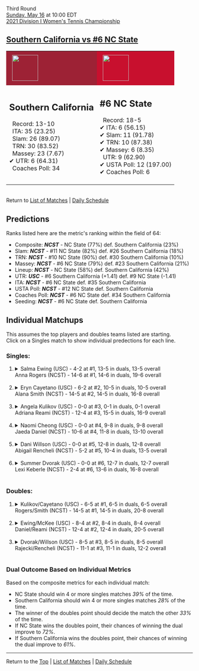 Third Round[](#top)<a name="top"></a>  
[Sunday, May 16](../../schedule/05-16.md) at 10:00 EDT  
[2021 Division I Women's Tennis Championship](../index.md)  
## [Southern California vs #6 NC State](https://www.ncaa.com/game/5833700)  

<table><tr style="background-color: #d9d9d9 !important"><td style="background-color: #9D2235 !important"><img src="https://www.ncaa.com/sites/default/files/images/logos/schools/s/southern-california.70.png" width="70" height="70" style="padding: 8px;" /></td><td style="background-color: #C8102E !important"><img src="https://www.ncaa.com/sites/default/files/images/logos/schools/n/north-carolina-st.70.png" width="70" height="70" style="padding: 8px;" /></td></tr><tr>
<td>  

<h2>Southern California</h2>  
&nbsp; Record: 13-10<br>  
&nbsp; ITA: 35 (23.25)<br>  
&nbsp; Slam: 26 (89.07)<br>  
&nbsp; TRN: 30 (83.52)<br>  
&nbsp; Massey: 23 (7.67)<br>  
&#10004; UTR: 6 (64.31)<br>  
&nbsp; Coaches Poll: 34<br>  
<br>  

</td>
<td>  

<h2>#6 NC State</h2>  
&nbsp; Record: 18-5<br>  
&#10004; ITA: 6 (56.15)<br>  
&#10004; Slam: 11 (91.78)<br>  
&#10004; TRN: 10 (87.38)<br>  
&#10004; Massey: 6 (8.35)<br>  
&nbsp; UTR: 9 (62.90)<br>  
&#10004; USTA Poll: 12 (197.00)<br>  
&#10004; Coaches Poll: 6<br>  
<br>  

</td>
</tr></table>  


<br>Return to [List of Matches](../index.md) &#124; [Daily Schedule](../../schedule/05-16.md)

## Predictions  

Ranks listed here are the metric's ranking within the field of 64:  
- Composite: ***NCST*** - NC State (77%) def. Southern California (23%)  
- Slam: ***NCST*** - #11 NC State (82%) def. #26 Southern California (18%)  
- TRN: ***NCST*** - #10 NC State (90%) def. #30 Southern California (10%)  
- Massey: ***NCST*** - #6 NC State (79%) def. #23 Southern California (21%)  
- Lineup: ***NCST*** - NC State (58%) def. Southern California (42%)  
- UTR: ***USC*** - #6 Southern California (+1.41) def. #9 NC State (-1.41)  
- ITA: ***NCST*** - #6 NC State def. #35 Southern California  
- USTA Poll: ***NCST*** - #12 NC State def. Southern California  
- Coaches Poll: ***NCST*** - #6 NC State def. #34 Southern California  
- Seeding: ***NCST*** - #6 NC State def. Southern California  

## Individual Matchups  
This assumes the top players and doubles teams listed are starting.  
Click on a Singles match to show individual predections for each line.  

### Singles:  

<ol>
<li><details>
<summary markdown="span">Salma Ewing (USC) - 4-2 at #1, 13-5 in duals, 13-5 overall<br>Anna Rogers (NCST) - 14-6 at #1, 14-6 in duals, 19-6 overall</summary>
<h4>Predictions</h4><ul>
<li>Composite: <b><i>NCST</i></b> - Rogers (74%) def. Ewing (26%)</li>  
<li>Slam: <b><i>NCST</i></b> - Rogers (82%) def. Ewing (18%)</li>  
<li>TRN: <b><i>NCST</i></b> - Rogers (67%) def. Ewing (33%)</li>  
<li>Massey: <b><i>NCST</i></b> - Rogers (76%) def. Ewing (24%)</li>  
<li>UTR: <b><i>NCST</i></b> - Rogers (69%) def. Ewing (31%)</li>  
<li>ITA: <b><i>NCST</i></b> - Rogers (48.19) def. Ewing (14.56)</li>  
</ul>
</details>&nbsp;</li>
<li><details>
<summary markdown="span">Eryn Cayetano (USC) - 6-2 at #2, 10-5 in duals, 10-5 overall<br>Alana Smith (NCST) - 14-5 at #2, 14-5 in duals, 16-8 overall</summary>
<h4>Predictions</h4><ul>
<li>Composite: <b><i>USC</i></b> - Cayetano (61%) def. Smith (39%)</li>  
<li>Slam: <b><i>USC</i></b> - Cayetano (59%) def. Smith (41%)</li>  
<li>TRN: <b><i>USC</i></b> - Cayetano (66%) def. Smith (34%)</li>  
<li>Massey: <b><i>NCST</i></b> - Smith (59%) def. Cayetano (41%)</li>  
<li>UTR: <b><i>USC</i></b> - Cayetano (78%) def. Smith (22%)</li>  
<li>ITA: <b><i>NCST</i></b> - Smith (22.32) def. Cayetano (5.85)</li>  
</ul>
</details>&nbsp;</li>
<li><details>
<summary markdown="span">Angela Kulikov (USC) - 0-0 at #3, 0-1 in duals, 0-1 overall<br>Adriana Reami (NCST) - 12-4 at #3, 15-5 in duals, 16-9 overall</summary>
<h4>Predictions</h4><ul>
<li>Composite: <b><i>NCST</i></b> - Reami (53%) def. Kulikov (47%)</li>  
<li>Slam: <b><i>NCST</i></b> - Reami (71%) def. Kulikov (29%)</li>  
<li>TRN: <b><i>NCST</i></b> - Reami (87%) def. Kulikov (13%)</li>  
<li>Massey: <b><i>USC</i></b> - Kulikov (73%) def. Reami (27%)</li>  
<li>UTR: <b><i>USC</i></b> - Kulikov (70%) def. Reami (30%)</li>  
<li>ITA: <b><i>USC</i></b> - # Kulikov def. Reami (4.00)</li>  
</ul>
</details>&nbsp;</li>
<li><details>
<summary markdown="span">Naomi Cheong (USC) - 0-0 at #4, 9-8 in duals, 9-8 overall<br>Jaeda Daniel (NCST) - 10-6 at #4, 11-8 in duals, 13-10 overall</summary>
<h4>Predictions</h4><ul>
<li>Composite: <b><i>USC</i></b> - Cheong (74%) def. Daniel (26%)</li>  
<li>Slam: <b><i>USC</i></b> - Cheong (82%) def. Daniel (18%)</li>  
<li>TRN: <b><i>USC</i></b> - Cheong (78%) def. Daniel (22%)</li>  
<li>Massey: <b><i>USC</i></b> - Cheong (62%) def. Daniel (38%)</li>  
<li>UTR: <b><i>USC</i></b> - Cheong (72%) def. Daniel (28%)</li>  
<li>ITA: <b><i>USC</i></b> - Cheong (4.19) def. Daniel (1.87)</li>  
</ul>
</details>&nbsp;</li>
<li><details>
<summary markdown="span">Dani Willson (USC) - 0-0 at #5, 12-8 in duals, 12-8 overall<br>Abigail Rencheli (NCST) - 5-2 at #5, 10-4 in duals, 13-5 overall</summary>
<h4>Predictions</h4><ul>
<li>Composite: <b><i>NCST</i></b> - Rencheli (57%) def. Willson (43%)</li>  
<li>Slam: <b><i>USC</i></b> - Willson (56%) def. Rencheli (44%)</li>  
<li>TRN: <b><i>NCST</i></b> - Rencheli (50%) def. Willson (50%)</li>  
<li>Massey: <b><i>NCST</i></b> - Rencheli (63%) def. Willson (37%)</li>  
<li>UTR: <b><i>NCST</i></b> - Rencheli (72%) def. Willson (28%)</li>  
<li>ITA: <b><i>NCST</i></b> - Rencheli (7.12) def. Willson (1.74)</li>  
</ul>
</details>&nbsp;</li>
<li><details>
<summary markdown="span">Summer Dvorak (USC) - 0-0 at #6, 12-7 in duals, 12-7 overall<br>Lexi Keberle (NCST) - 2-4 at #6, 13-6 in duals, 16-8 overall</summary>
<h4>Predictions</h4><ul>
<li>Composite: <b><i>NCST</i></b> - Keberle (65%) def. Dvorak (35%)</li>  
<li>Slam: <b><i>NCST</i></b> - Keberle (63%) def. Dvorak (37%)</li>  
<li>TRN: <b><i>NCST</i></b> - Keberle (62%) def. Dvorak (38%)</li>  
<li>Massey: <b><i>NCST</i></b> - Keberle (62%) def. Dvorak (38%)</li>  
<li>UTR: <b><i>NCST</i></b> - Keberle (75%) def. Dvorak (25%)</li>  
<li>ITA: <b><i>USC</i></b> - Dvorak (1.85) def. Keberle (1.71)</li>  
</ul>
</details>&nbsp;</li>
</ol>

### Doubles:  

<ol>
<li><details>
<summary markdown="span">Kulikov/Cayetano (USC) - 6-5 at #1, 6-5 in duals, 6-5 overall<br>Rogers/Smith (NCST) - 14-5 at #1, 14-5 in duals, 20-8 overall</summary>
<br>Sorry, we don't have any metrics for this match
</details>&nbsp;</li>
<li><details>
<summary markdown="span">Ewing/McKee (USC) - 8-4 at #2, 8-4 in duals, 8-4 overall<br>Daniel/Reami (NCST) - 12-4 at #2, 12-4 in duals, 20-5 overall</summary>
<br>Sorry, we don't have any metrics for this match
</details>&nbsp;</li>
<li><details>
<summary markdown="span">Dvorak/Willson (USC) - 8-5 at #3, 8-5 in duals, 8-5 overall<br>Rajecki/Rencheli (NCST) - 11-1 at #3, 11-1 in duals, 12-2 overall</summary>
<br>Sorry, we don't have any metrics for this match
</details>&nbsp;</li>
</ol>

### Dual Outcome Based on Individual Metrics  
  
Based on the composite metrics for each individual match:  
- NC State should win 4 or more singles matches *39%* of the time.  
- Southern California should win 4 or more singles matches *28%* of the time.  
- The winner of the doubles point should decide the match the other *33%* of the time.  
- If NC State wins the doubles point, their chances of winning the dual improve to *72%*.  
- If Southern California wins the doubles point, their chances of winning the dual improve to *61%*.  
  
------

Return to the [Top](#top) &#124; [List of Matches](../index.md) &#124; [Daily Schedule](../../schedule/05-16.md)  
